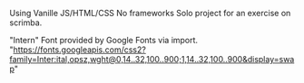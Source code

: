 Using Vanille JS/HTML/CSS
No frameworks
Solo project for an exercise on scrimba.

"Intern" Font provided by Google Fonts via import.
"https://fonts.googleapis.com/css2?family=Inter:ital,opsz,wght@0,14..32,100..900;1,14..32,100..900&display=swap"
